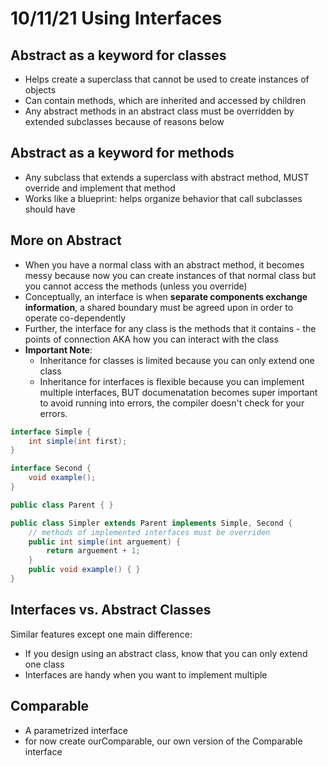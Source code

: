 # 10/11/21 Using Interfaces

## Abstract as a keyword for classes
- Helps create a superclass that cannot be used to create instances of objects
- Can contain methods, which are inherited and accessed by children
- Any abstract methods in an abstract class must be overridden by extended subclasses because of reasons below

## Abstract as a keyword for methods
- Any subclass that extends a superclass with abstract method, MUST override and implement that method 
- Works like a blueprint: helps organize behavior that call subclasses should have 

## More on Abstract
- When you have a normal class with an abstract method, it becomes messy because now you can create instances of that normal class but you cannot access the methods (unless you override)
- Conceptually, an interface is when **separate components exchange information**, a shared boundary must be agreed upon in order to operate co-dependently 
- Further, the interface for any class is the methods that it contains - the points of connection AKA how you can interact with the class
- **Important Note**: 
    - Inheritance for classes is limited because you can only extend one class
    - Inheritance for interfaces is flexible because you can implement multiple interfaces, BUT documenatation becomes super important to avoid running into errors, the compiler doesn't check for your errors.

```java
interface Simple {
    int simple(int first);
}

interface Second {
    void example();
}

public class Parent { }

public class Simpler extends Parent implements Simple, Second {
    // methods of implemented interfaces must be overriden 
    public int simple(int arguement) {
        return arguement + 1;
    }
    public void example() { }
}
```
## Interfaces vs. Abstract Classes
Similar features except one main difference:
- If you design using an abstract class, know that you can only extend one class
- Interfaces are handy when you want to implement multiple

## Comparable 
- A parametrized interface 
- for now create ourComparable, our own version of the Comparable interface 